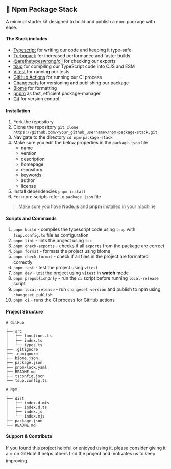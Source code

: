 ## 🚀 Npm Package Stack
A minimal starter kit designed to build and publish a npm package with ease.

#### The Stack includes
- [Typescript](https://www.typescriptlang.org/) for writing our code and keeping it type-safe
- [Turbopack](https://turbo.build/pack/docs) for increased performance and faster builds
- [@arethetypeswrong/cli](https://arethetypeswrong.github.io/) for checking our exports
- [tsup](https://tsup.egoist.dev/) for compiling our TypeScript code into CJS and ESM
- [Vitest](https://vitest.js.org/) for running our tests 
- [GitHub Actions](https://docs.github.com/en/actions) for running our CI process
- [Changesets](https://github.com/changesets/changesets) for versioning and publishing our package
- [Biome](https://biomejs.dev/) for formatting
- [pnpm](https://pnpm.io/) as fast, efficient package-manager
- [Git](https://git-scm.com/) for version control

#### Installation
1. Fork the repository
2. Clone the repository `git clone https://github.com/<your_github_username>/npm-package-stack.git`
3. Navigate to the directory `cd npm-package-stack`
4. Make sure you edit the below properties in the `package.json` file
   - name
   - version
   - description
   - homepage
   - repository
   - keywords
   - author
   - license
5. Install dependencies `pnpm install`
6. For more scripts refer to `package.json` file

> Make sure you have __Node.js__ and __pnpm__ installed in your machine

#### Scripts and Commands
1. `pnpm build` - compiles the typescript code using `tsup` with `tsup.config.ts` file as configuration
2. `pnpm lint` - lints the project using `tsc`
3. `pnpm check-exports` - checks if all `exports` from the package are correct
4. `pnpm format` - formats the project using biome
5. `pnpm check-format` - check if all files in the project are formatted correctly
6. `pnpm test` - test the project using `vitest`
7. `pnpm dev` - test the project using `vitest` in **watch** mode
8. `pnpm prepublishOnly` - run the `ci` script before running `local-release` script
9. `pnpm local-release` - run `changeset version` and publish to npm using `changeset publish`
10. `pnpm ci` - runs the CI process for GitHub actions

#### Project Structure
```
# GitHub
.
├── src
│   ├── functions.ts
│   ├── index.ts
│   └── types.ts
├── .gitignore
├── .npmignore
├── biome.json
├── package.json
├── pnpm-lock.yaml
├── README.md
├── tsconfig.json
└── tsup.config.ts
```
```
# Npm
.
├── dist
│   ├── index.d.mts
│   ├── index.d.ts
│   ├── index.js
│   └── index.mjs
├── package.json
└── README.md
```

#### Support & Contribute
If you found this project helpful or enjoyed using it, please consider giving it a ⭐️ on GitHub! It helps others find the project and motivates us to keep improving.
